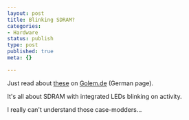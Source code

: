 ```yaml
---
layout: post
title: Blinking SDRAM?
categories:
- Hardware
status: publish
type: post
published: true
meta: {}

---
```

<p>Just read about <a href="http://www.crucial.com/eu/pvtcontent/memorytype.asp?memtype=BallistixTracer184-pinDIMM">these</a> on <a href="http://www.golem.de/0411/34947.html">Golem.de</a> (German page).</p>
<p>It's all about SDRAM with integrated LEDs blinking on activity.</p>
<p>I really can't understand those case-modders...</p>

